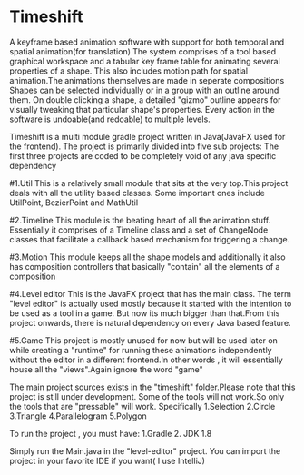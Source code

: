 # Timeshift
A keyframe based animation software with support for both temporal and spatial animation(for translation)
The system comprises of a tool based graphical workspace and a tabular key frame table for animating several properties of a shape.
This also includes motion path for spatial animation.The animations themselves are made in seperate compositions
Shapes can be selected individually or in a group with an outline around them. On double clicking a shape, a detailed "gizmo" outline
appears for visually tweaking that particular shape's properties. Every action in the software is undoable(and redoable) to 
multiple levels.

Timeshift is a multi module gradle project written in Java(JavaFX used for the frontend). The project is primarily divided into five 
sub projects: The first three projects are coded to be completely void of any java specific dependency

#1.Util
This is a relatively small module that sits at the very top.This project deals with all the utility based classes. Some important ones 
include UtilPoint, BezierPoint and MathUtil

#2.Timeline
This module is the beating heart of all the animation stuff. Essentially it comprises of a Timeline class and a set of ChangeNode classes
that facilitate a callback based mechanism for triggering a change.

#3.Motion
This module keeps all the shape models and additionally it also has composition controllers that basically "contain" all the elements of
a composition

#4.Level editor
This is the JavaFX project that has the main class. The term "level editor" is actually used mostly because it started with the intention to be used as a 
tool in a game. But now its much bigger than that.From this project onwards, there is natural dependency on every Java based feature.

#5.Game
This project is mostly unused for now but will be used later on while creating a "runtime" for running these animations independently 
without the editor in a different frontend.In other words , it will essentially house all the "views".Again ignore the word "game"

The main project sources exists in the "timeshift" folder.Please note that this project is still under development. Some of the tools will not work.So only the tools that are "pressable" will work. Specifically
1.Selection
2.Circle
3.Triangle
4.Parallelogram
5.Polygon

To run the project , you must have:
1.Gradle
2. JDK 1.8

Simply run the Main.java in the "level-editor" project.
You can import the project in your favorite IDE if you want( I use IntelliJ) 

